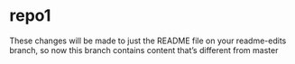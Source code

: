 # repo1

These changes will be made to just the README file on your readme-edits branch, so now this branch contains content that’s different from master
